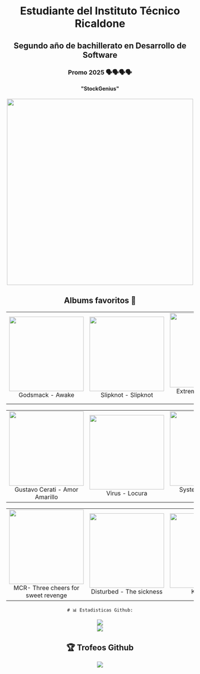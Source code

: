 <div align="center">
<h1>Estudiante del Instituto Técnico Ricaldone</h1>
<h2>Segundo año de bachillerato en Desarrollo de Software</h2>
<h3>Promo 2025 🗣️🗣️🗣️🗣️</h3>
<h4>"StockGenius"</h4>
</div>

<div align="center">
    <img src="https://github.com/GabContreras/GabContreras/assets/139160190/ca6723c0-2cb1-4285-9bf6-e0b3b9f00bea" width="500">
</div>

<div align="center">
    <h2>Albums favoritos 🤪</h2>
  <table>
    <tr>
      <td align="center">
        <a href="https://open.spotify.com/intl-es/album/4uNwpYU5QyX2u0kkkEFLR4?si=7drgafEmTEias6d-KXXI2g">
          <img src="https://github.com/GabContreras/GabContreras/assets/139160190/c7897fb0-740f-456b-8436-bc91371afc7b" width="200">
        </a><br>
        Godsmack - Awake
      </td>
      <td align="center">
        <a href="https://open.spotify.com/intl-es/album/2dL9Q5AtIv4Rw1L6lKcIUc?si=i1oRy7dTQxGevwrh4Y_W-w">
          <img src="https://github.com/GabContreras/GabContreras/assets/139160190/94257de4-6717-4be5-8da6-641c423918b7" width="200">
        </a><br>
        Slipknot - Slipknot
      </td>
      <td align="center">
        <a href="https://open.spotify.com/intl-es/album/1GYJUlbVr5FuNU7awwMGzu?si=HwYWnfgDQ-6xh9ysqgvZRg">
          <img src="https://github.com/GabContreras/GabContreras/assets/139160190/c87f246a-f44c-4f94-9181-3d77bab4cac9" width="200">
        </a><br>
        Extremoduro - La Ley Innata
      </td>
    </tr>
  </table>
    
   <table>
    <tr>
      <td align="center">
        <a href="https://open.spotify.com/album/75onhE4ne52iMHlVcpHUKR?si=CMHUCmWkRAGQsrbme3ooNQ">
          <img src="https://github.com/user-attachments/assets/15805e8a-5599-44c7-90e8-bd0dc14d4cc3" width="200">
        </a><br>
        Gustavo Cerati - Amor Amarillo
      </td>
      <td align="center">
        <a href="https://open.spotify.com/album/5K3EGqntkI4To4TKtmIj2r?si=3-Ak_vihTV2IC1gSFyHRwg">
          <img src="https://github.com/user-attachments/assets/3c41adb1-aa09-4ade-aed6-79e878c60c9c" width="200">
        </a><br>
        Virus - Locura
      </td>
      <td align="center">
        <a href="https://open.spotify.com/album/6jWde94ln40epKIQCd8XUh?si=ciMQtFCXT1aOZ1YPU_4UfQ">
          <img src="https://github.com/user-attachments/assets/e8bdcbae-0b69-4e2a-a1e2-b6fe1f8fb336" width="200">
        </a><br>
        System of a down - Toxicity
      </td>
    </tr>
  </table>

<table>
    <tr>
      <td align="center">
        <a href="https://open.spotify.com/album/3DuiGV3J09SUhvp8gqNx8h?si=Io8Pd7kmQdWzTvxXBeyV9g">
          <img src="https://github.com/user-attachments/assets/c5bc32fd-50e5-4d3b-af57-bd55fc794548" width="200">
        </a><br>
        MCR- Three cheers for sweet revenge
      </td>
      <td align="center">
        <a href="https://open.spotify.com/album/6IvosVciDOQ9NAPaKwhtLY?si=qIG-Q-FbRzOdJEXGQWjXDQ">
          <img src="https://github.com/user-attachments/assets/3bbf2ac8-7847-487d-b20f-9a6a6951b642" width="200">
        </a><br>
        Disturbed - The sickness
      </td>
      <td align="center">
        <a href="https://open.spotify.com/album/7D3XFJlfZIkmGWqZXm2X8z?si=9TRGn5ShSHGMIH4uFN-iXw">
          <img src="https://github.com/user-attachments/assets/61ade314-f189-4007-8945-5065d9c77190" width="200">
        </a><br>
        Korn- Korn
      </td>
    </tr>
  </table>
  
    # 📊 Estadisticas Github:
![](https://github-readme-streak-stats.herokuapp.com/?user=GabContreras&theme=merko&hide_border=false)<br/>
![](https://github-readme-stats.vercel.app/api/top-langs/?username=GabContreras&theme=merko&hide_border=false&include_all_commits=true&count_private=false&layout=compact)

## 🏆 Trofeos Github
![](https://github-profile-trophy.vercel.app/?username=GabContreras&theme=juicyfresh&no-frame=false&no-bg=true&margin-w=4)

</div>





